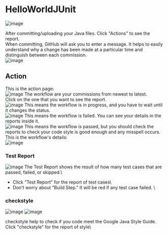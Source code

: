 # HelloWorldJUnit
![image](https://user-images.githubusercontent.com/54456351/119812273-d3a65100-be9c-11eb-9c53-326b5fc460c3.png)

After committing/uploading your Java files. Click "Actions" to see the report. \
When committing, GitHub will ask you to enter a message. It helps to easily understand why a change has been made at a particular time and distinguish between each commission.\
![image](https://user-images.githubusercontent.com/54456351/119812799-66df8680-be9d-11eb-8fec-24645619be13.png)


## Action
This is the action page:\
![image](https://user-images.githubusercontent.com/54456351/119814197-fc2f4a80-be9e-11eb-86ad-00f6c5b5d238.png)
The workflow are your commissions from newest to latest. \
Click on the one that you want to see the report.\
![image](https://user-images.githubusercontent.com/54456351/119813577-51b72780-be9e-11eb-8449-c84e2850f125.png)
This means the workflow is in progress, and you have to wait until it changes the status.\
![image](https://user-images.githubusercontent.com/54456351/119813655-65628e00-be9e-11eb-8c27-8b42a9e71304.png)
This means the workflow is failed. You can see your details in the reports inside it.\
![image](https://user-images.githubusercontent.com/54456351/119813818-95119600-be9e-11eb-82e5-d247541062cb.png)
This means the workflow is passed, but you should check the reports to check your code style is good enough and any misspell occurs.
This is the workflow's details:\
![image](https://user-images.githubusercontent.com/54456351/119811221-b7ee7b00-be9b-11eb-933a-05b0733ba569.png)


### Test Report
![image](https://user-images.githubusercontent.com/54456351/119812525-15cf9280-be9d-11eb-8125-f24d61ebd43b.png)
The Test Report shows the result of how many test cases that are passed, failed, or skipped.\
- Click "Test Report" for the report of test cases\
- Don't worry about "Build Step." It will be red if any test case failed. \


### checkstyle
![image](https://user-images.githubusercontent.com/54456351/119812559-1ec06400-be9d-11eb-907d-e1b71a97a447.png)
![image](https://user-images.githubusercontent.com/54456351/119814435-3f89b900-be9f-11eb-8578-2272566be21c.png)

checkstyle help to check if you code meet the Google Java Style Guide. \
Click "checkstyle" for the report of style\

